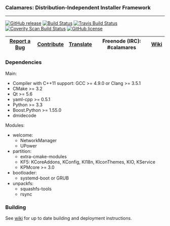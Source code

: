 ### Calamares: Distribution-Independent Installer Framework
---------

[![GitHub release](https://img.shields.io/github/release/calamares/calamares.svg)](https://github.com/calamares/calamares/releases)
[![Build Status](https://calamares.io/ci/buildStatus/icon?job=calamares-post_commit)](https://calamares.io/ci/job/calamares-post_commit/)
[![Travis Build Status](https://travis-ci.org/calamares/calamares.svg?branch=master)](https://travis-ci.org/calamares/calamares)
[![Coverity Scan Build Status](https://scan.coverity.com/projects/5389/badge.svg)](https://scan.coverity.com/projects/5389)
[![GitHub license](https://img.shields.io/github/license/calamares/calamares.svg)](https://github.com/calamares/calamares/blob/master/LICENSE)

| [Report a Bug](https://calamares.io/bugs/) | [Contribute](https://github.com/calamares/calamares/blob/master/HACKING.md) | [Translate](https://www.transifex.com/projects/p/calamares/) | Freenode (IRC): #calamares | [Wiki](https://github.com/calamares/calamares/wiki) |
|:-----------------------------------------:|:----------------------:|:-----------------------:|:--------------------------:|:--------------------------:|

### Dependencies

Main:
* Compiler with C++11 support: GCC >= 4.9.0 or Clang >= 3.5.1
* CMake >= 3.2
* Qt >= 5.6
* yaml-cpp >= 0.5.1
* Python >= 3.3
* Boost.Python >= 1.55.0
* dmidecode

Modules:
* welcome:
  * NetworkManager
  * UPower
* partition:
  * extra-cmake-modules
  * KF5: KCoreAddons, KConfig, KI18n, KIconThemes, KIO, KService
  * KPMcore >= 3.0
* bootloader:
  * systemd-boot or GRUB
* unpackfs:
  * squashfs-tools
  * rsync

### Building

See [wiki](https://github.com/calamares/calamares/wiki) for up to date building and deployment instructions.
